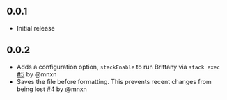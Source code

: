 ## 0.0.1
- Initial release

## 0.0.2
- Adds a configuration option, `stackEnable` to run Brittany via `stack exec` [#5](https://github.com/MaxGabriel/brittany-vscode-extension/pull/5) by @mnxn
- Saves the file before formatting. This prevents recent changes from being lost [#4](https://github.com/MaxGabriel/brittany-vscode-extension/pull/4) by @mnxn